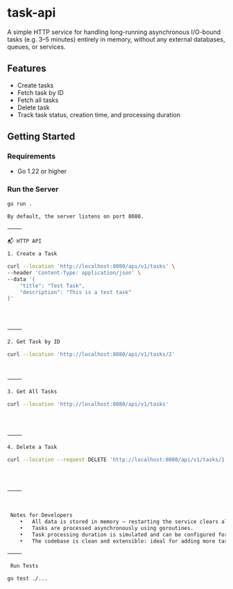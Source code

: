 # task-api

A simple HTTP service for handling long-running asynchronous I/O-bound tasks (e.g. 3–5 minutes) entirely in memory, without any external databases, queues, or services.

##  Features

- Create tasks
- Fetch task by ID
- Fetch all tasks
- Delete task
- Track task status, creation time, and processing duration

##  Getting Started

### Requirements

- Go 1.22 or higher

### Run the Server

```bash
go run .

By default, the server listens on port 8080.

⸻

📬 HTTP API

1. Create a Task

curl --location 'http://localhost:8080/api/v1/tasks' \
--header 'Content-Type: application/json' \
--data '{
    "title": "Test Task",
    "description": "This is a test task"
}'




⸻

2. Get Task by ID

curl --location 'http://localhost:8080/api/v1/tasks/2'



⸻

3. Get All Tasks

curl --location 'http://localhost:8080/api/v1/tasks'




⸻

4. Delete a Task

curl --location --request DELETE 'http://localhost:8080/api/v1/tasks/1'




⸻



 Notes for Developers
	•	All data is stored in memory — restarting the service clears all tasks.
	•	Tasks are processed asynchronously using goroutines.
	•	Task processing duration is simulated and can be configured for real workloads later.
	•	The codebase is clean and extensible: ideal for adding more task types, metrics, persistence, etc.

⸻

 Run Tests

go test ./...

